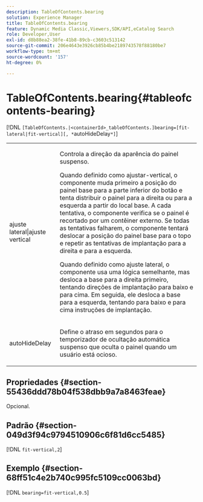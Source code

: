 ```yaml
---
description: TableOfContents.bearing
solution: Experience Manager
title: TableOfContents.bearing
feature: Dynamic Media Classic,Viewers,SDK/API,eCatalog Search
role: Developer,User
exl-id: d8b88ea2-38fe-41b8-89cb-c3603c513142
source-git-commit: 206e4643e3926cb85b4be2189743578f88180be7
workflow-type: tm+mt
source-wordcount: '157'
ht-degree: 0%

---
```


# TableOfContents.bearing{#tableofcontents-bearing}

[!DNL `[TableOfContents.|<containerId>_tableOfContents.]bearing=[fit-lateral|fit-vertical][, *`autoHideDelay`*]`]

<table id="table_5151E6EA076C4AAD8D952A09E1F17C44"> 
 <tbody> 
  <tr> 
   <td> <p> <span class="codeph"> ajuste lateral|ajuste vertical</span> </p> </td> 
   <td> <p> Controla a direção da aparência do painel suspenso. </p> <p>Quando definido como <span class="codeph"> ajustar-vertical</span>, o componente muda primeiro a posição do painel base para a parte inferior do botão e tenta distribuir o painel para a direita ou para a esquerda a partir do local base. A cada tentativa, o componente verifica se o painel é recortado por um contêiner externo. Se todas as tentativas falharem, o componente tentará deslocar a posição do painel base para o topo e repetir as tentativas de implantação para a direita e para a esquerda. </p> <p>Quando definido como <span class="codeph"> ajuste lateral</span>, o componente usa uma lógica semelhante, mas desloca a base para a direita primeiro, tentando direções de implantação para baixo e para cima. Em seguida, ele desloca a base para a esquerda, tentando para baixo e para cima instruções de implantação. </p> </td> 
  </tr> 
  <tr> 
   <td> <p> <span class="codeph"><span class="varname"> autoHideDelay</span></span> </p> </td> 
   <td> <p> Define o atraso em segundos para o temporizador de ocultação automática suspenso que oculta o painel quando um usuário está ocioso. </p> </td> 
  </tr> 
 </tbody> 
</table>

## Propriedades {#section-55436ddd78b04f538dbb9a7a8463feae}

Opcional.

## Padrão {#section-049d3f94c9794510906c6f81d6cc5485}

[!DNL `fit-vertical,2`]

## Exemplo {#section-68ff51c4e2b740c995fc5109cc0063bd}

[!DNL `bearing=fit-vertical,0.5`]
